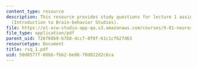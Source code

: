 ```yaml
---
content_type: resource
description: This resource provides study questions for lecture 1 assigned readings
  (Introduction to Brain-behavior Studies).
file: https://ol-ocw-studio-app-qa.s3.amazonaws.com/courses/9-01-neuroscience-and-behavior-fall-2003/50d8577f66bbfb62be8670d822d2c6ca_rsq_1.pdf
file_type: application/pdf
parent_uid: 726f60b9-b7b8-dcc7-8f0f-61c1cf627d63
resourcetype: Document
title: rsq_1.pdf
uid: 50d8577f-66bb-fb62-be86-70d822d2c6ca
---
```

